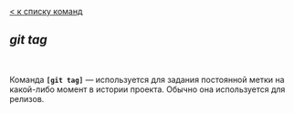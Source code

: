 [< к списку команд](./branching%20and%20merging.md)

## *git tag*

<br/>

Команда **`[git tag]`** — используется для задания постоянной метки на какой-либо момент в истории проекта. Обычно она используется для релизов.